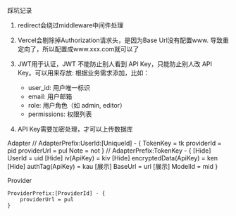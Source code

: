 踩坑记录

1. redirect会绕过middleware中间件处理
2. Vercel会剔除掉Authorization请求头，是因为Base Url没有配置www. 导致重定向了，所以配置成www.xxx.com就可以了
3. JWT用于认证，JWT 不能防止别人看到 API Key，只能防止别人改 API Key。可以用来存放:
    根据业务需求添加，比如：

    - user_id: 用户唯一标识
    - email: 用户邮箱
    - role: 用户角色（如 admin, editor）
    - permissions: 权限列表
4. API Key需要加密处理，才可以上传数据库



Adapter
    //
    AdapterPrefix:UserId:[UniqueId] - {
        TokenKey = tk
        providerId = pid
        providerUrl = pul
        Note = not
    }
    //
    AdapterPrefix:TokenKey - {
        [Hide] UserId = uid
        [Hide] iv(ApiKey) = kiv
        [Hide] encryptedData(ApiKey) = ken
        [Hide] authTag(ApiKey) = kau
        [展示] BaseUrl = url
        [展示] ModelId = mid
    }


Provider

    ProviderPrefix:[ProviderId] - {
        providerUrl = pul
    }